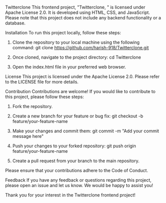 Twitterclone
This frontend project, "Twitterclone, " is licensed under Apache License 2.0. It is developed using HTML, CSS, and JavaScript. Please note that this project does not include any backend functionality or a database.

Installation
To run this project locally, follow these steps:

1. Clone the repository to your local machine using the following command:
git clone https://github.com/harish-918/Twitterclone.git

2. Once cloned, navigate to the project directory:
cd Twitterclone

3. Open the index.html file in your preferred web browser.

License
This project is licensed under the Apache License 2.0. Please refer to the LICENSE file for more details.

Contribution
Contributions are welcome! If you would like to contribute to this project, please follow these steps:

1. Fork the repository.

2. Create a new branch for your feature or bug fix:
git checkout -b feature/your-feature-name

3. Make your changes and commit them:
git commit -m "Add your commit message here"

4. Push your changes to your forked repository:
git push origin feature/your-feature-name

5. Create a pull request from your branch to the main repository.

Please ensure that your contributions adhere to the Code of Conduct.

Feedback
If you have any feedback or questions regarding this project, please open an issue and let us know. We would be happy to assist you!

Thank you for your interest in the Twitterclone frontend project!
